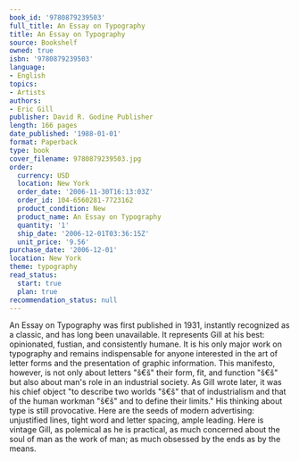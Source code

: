 ```yaml
---
book_id: '9780879239503'
full_title: An Essay on Typography
title: An Essay on Typography
source: Bookshelf
owned: true
isbn: '9780879239503'
language:
- English
topics:
- Artists
authors:
- Eric Gill
publisher: David R. Godine Publisher
length: 166 pages
date_published: '1988-01-01'
format: Paperback
type: book
cover_filename: 9780879239503.jpg
order:
  currency: USD
  location: New York
  order_date: '2006-11-30T16:13:03Z'
  order_id: 104-6560281-7723162
  product_condition: New
  product_name: An Essay on Typography
  quantity: '1'
  ship_date: '2006-12-01T03:36:15Z'
  unit_price: '9.56'
purchase_date: '2006-12-01'
location: New York
theme: typography
read_status:
  start: true
  plan: true
recommendation_status: null
---
```

An Essay on Typography was first published in 1931, instantly recognized as a classic, and has long been unavailable. It represents Gill at his best: opinionated, fustian, and consistently humane. It is his only major work on typography and remains indispensable for anyone interested in the art of letter forms and the presentation of graphic information. This manifesto, however, is not only about letters "š€š" their form, fit, and function "š€š" but also about man's role in an industrial society. As Gill wrote later, it was his chief object "to describe two worlds "š€š" that of industrialism and that of the human workman "š€š" and to define their limits." His thinking about type is still provocative. Here are the seeds of modern advertising: unjustified lines, tight word and letter spacing, ample leading. Here is vintage Gill, as polemical as he is practical, as much concerned about the soul of man as the work of man; as much obsessed by the ends as by the means.
